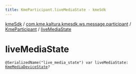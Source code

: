 ```yaml
---
title: KmeParticipant.liveMediaState - kmeSdk
---
```


[kmeSdk](../../index.html) / [com.kme.kaltura.kmesdk.ws.message.participant](../index.html) / [KmeParticipant](index.html) / [liveMediaState](./live-media-state.html)

# liveMediaState

`@SerializedName("live_media_state") var liveMediaState: `[`KmeMediaDeviceState`](../../com.kme.kaltura.kmesdk.ws.message.type/-kme-media-device-state/index.html)`?`